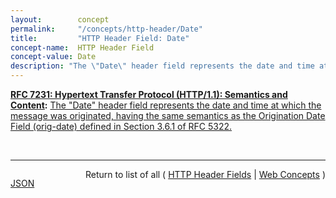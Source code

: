 ```yaml
---
layout:        concept
permalink:     "/concepts/http-header/Date"
title:         "HTTP Header Field: Date"
concept-name:  HTTP Header Field
concept-value: Date
description: "The \"Date\" header field represents the date and time at which the message was originated, having the same semantics as the Origination Date Field (orig-date) defined in Section 3.6.1 of RFC 5322."
---
```


**[RFC 7231: Hypertext Transfer Protocol (HTTP/1.1): Semantics and Content](/specs/IETF/RFC/7231 "The Hypertext Transfer Protocol (HTTP) is an application-level protocol for distributed, collaborative, hypertext information systems. This document defines the semantics of HTTP/1.1 messages as expressed by request methods, request header fields, response status codes, and response header fields, along with the payload of messages (metadata and body content) and mechanisms for content negotiation."):** [The "Date" header field represents the date and time at which the message was originated, having the same semantics as the Origination Date Field (orig-date) defined in Section 3.6.1 of RFC 5322.](http://tools.ietf.org/html/rfc7231#section-7.1.1.2 "Read documentation for HTTP Header Field &#34;Date&#34;")

<br/>
<hr/>

<p style="float : left"><a href="./Date.json" title="JSON representing this particular Web Concept value">JSON</a></p>
<p style="text-align: right">Return to list of all ( <a href="../http-headers">HTTP Header Fields</a> | <a href="../">Web Concepts</a> )</p>
